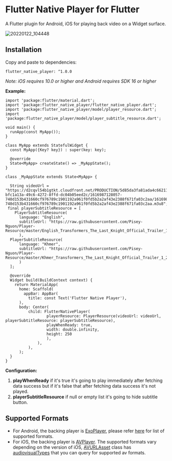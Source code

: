 # Flutter Native Player for Flutter

A Flutter plugin for  Android, iOS for playing back video on a Widget surface.

![20220122_104448](https://user-images.githubusercontent.com/47247206/150627344-55faa680-7527-4054-bba5-ad78ef7f417f.gif)


## Installation
Copy and paste to dependencies:

    flutter_native_player: ^1.0.0

*Note: iOS requires 10.0 or higher and Android requires SDK 16 or higher*

**Example:**

    import 'package:flutter/material.dart';
    import 'package:flutter_native_player/flutter_native_player.dart';
    import 'package:flutter_native_player/model/player_resource.dart';
    import 'package:flutter_native_player/model/player_subtitle_resource.dart';

    void main() {
      runApp(const MyApp());
    }

    class MyApp extends StatefulWidget {
      const MyApp({Key? key}) : super(key: key);

      @override
      State<MyApp> createState() => _MyAppState();
    }

    class _MyAppState extends State<MyApp> {

      String videoUrl = "https://d2cqvl54b1gtkt.cloudfront.net/PRODUCTION/5d85da3fa81ada4c66211a07/post/media/video/1616987127933-bfc1a13a-49c6-4272-8ffd-dc04b05eed2c/1616987128057-740d153b431660cf976789c1901192a961f0fd5b2a2af43e2388f671fa03c2aa/1616987128057-740d153b431660cf976789c1901192a961f0fd5b2a2af43e2388f671fa03c2aa.m3u8";
     final playerSubtitleResource = [
        PlayerSubtitleResource(
          language: "English",
	      subtitleUrl: "https://raw.githubusercontent.com/Pisey-Nguon/Player-Resource/master/English_Transformers_The_Last_Knight_Official_Trailer_1_2017_Michael.srt",
	      ),
      PlayerSubtitleResource(
          language: "Khmer",
	      subtitleUrl: "https://raw.githubusercontent.com/Pisey-Nguon/Player-Resource/master/Khmer_Transformers_The_Last_Knight_Official_Trailer_1_2017_Michael.srt",
	      )
      ];

      @override
      Widget build(BuildContext context) {
        return MaterialApp(
          home: Scaffold(
            appBar: AppBar(
              title: const Text('Flutter Native Player'),
	      ),
	      body: Center(
              child: FlutterNativePlayer(
	                  playerResource: PlayerResource(videoUrl: videoUrl, playerSubtitleResource: playerSubtitleResource),
				      playWhenReady: true,
				      width: double.infinity,
				      height: 250
				      ),
			      ),
		      ),
	      );
      }
    }

**Configuration:**

 1. **playWhenReady** if it's true it's going to play immediately after fetching data success but if it's false that after fetching data success it's not played.
 2. **playerSubtitleResource** if null or empty list it's going to hide subtitle button.

## Supported Formats
-   For Android, the backing player is  [ExoPlayer](https://google.github.io/ExoPlayer/), please refer  [here](https://google.github.io/ExoPlayer/supported-formats.html)  for list of supported formats.
-   For iOS, the backing player is  [AVPlayer](https://developer.apple.com/documentation/avfoundation/avplayer). The supported formats vary depending on the version of iOS,  [AVURLAsset](https://developer.apple.com/documentation/avfoundation/avurlasset)  class has  [audiovisualTypes](https://developer.apple.com/documentation/avfoundation/avurlasset/1386800-audiovisualtypes?language=objc)  that you can query for supported av formats.
